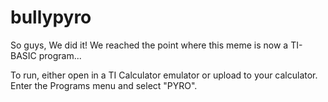 # bullypyro

So guys, We did it! We reached the point where this meme is now a TI-BASIC program...

To run, either open in a TI Calculator emulator or upload to your calculator. Enter the Programs menu and select "PYRO".
